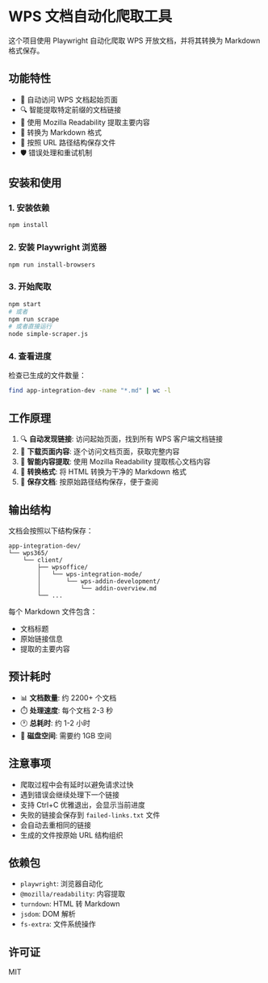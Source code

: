 # WPS 文档自动化爬取工具

这个项目使用 Playwright 自动化爬取 WPS 开放文档，并将其转换为 Markdown 格式保存。

## 功能特性

- 🤖 自动访问 WPS 文档起始页面
- 🔍 智能提取特定前缀的文档链接
- 📄 使用 Mozilla Readability 提取主要内容
- 📝 转换为 Markdown 格式
- 💾 按照 URL 路径结构保存文件
- 🛡️ 错误处理和重试机制

## 安装和使用

### 1. 安装依赖

```bash
npm install
```

### 2. 安装 Playwright 浏览器

```bash
npm run install-browsers
```

### 3. 开始爬取

```bash
npm start
# 或者
npm run scrape
# 或者直接运行
node simple-scraper.js
```

### 4. 查看进度

检查已生成的文件数量：

```bash
find app-integration-dev -name "*.md" | wc -l
```

## 工作原理

1. 🔍 **自动发现链接**: 访问起始页面，找到所有 WPS 客户端文档链接
2. 📄 **下载页面内容**: 逐个访问文档页面，获取完整内容  
3. 🔄 **智能内容提取**: 使用 Mozilla Readability 提取核心文档内容
4. 📝 **转换格式**: 将 HTML 转换为干净的 Markdown 格式
5. 💾 **保存文档**: 按原始路径结构保存，便于查阅

## 输出结构

文档会按照以下结构保存：

```
app-integration-dev/
└── wps365/
    └── client/
        ├── wpsoffice/
        │   └── wps-integration-mode/
        │       └── wps-addin-development/
        │           └── addin-overview.md
        └── ...
```

每个 Markdown 文件包含：
- 文档标题
- 原始链接信息
- 提取的主要内容

## 预计耗时

- 📊 **文档数量**: 约 2200+ 个文档
- ⏱️ **处理速度**: 每个文档 2-3 秒
- 🕐 **总耗时**: 约 1-2 小时
- 💾 **磁盘空间**: 需要约 1GB 空间

## 注意事项

- 爬取过程中会有延时以避免请求过快
- 遇到错误会继续处理下一个链接
- 支持 Ctrl+C 优雅退出，会显示当前进度
- 失败的链接会保存到 `failed-links.txt` 文件
- 会自动去重相同的链接
- 生成的文件按原始 URL 结构组织

## 依赖包

- `playwright`: 浏览器自动化
- `@mozilla/readability`: 内容提取
- `turndown`: HTML 转 Markdown
- `jsdom`: DOM 解析
- `fs-extra`: 文件系统操作

## 许可证

MIT 